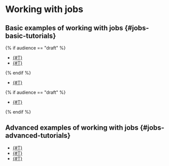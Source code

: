 # Working with jobs

## Basic examples of working with jobs {#jobs-basic-tutorials}

{% if audience == "draft" %}

- [{#T}](hive-job-basics.md)
- [{#T}](mapreduce-job-basics.md)

{% endif %}

- [{#T}](pyspark-job-basics.md)

{% if audience == "draft" %}

- [{#T}](spark-job-basics.md)

{% endif %}

## Advanced examples of working with jobs {#jobs-advanced-tutorials}

- [{#T}](how-to-use-hive.md)
- [{#T}](run-spark-job.md)
- [{#T}](remote-run-job.md)
